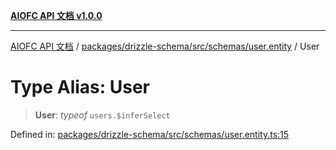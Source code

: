[**AIOFC API 文档 v1.0.0**](../../../../../../README.md)

***

[AIOFC API 文档](../../../../../../modules.md) / [packages/drizzle-schema/src/schemas/user.entity](../README.md) / User

# Type Alias: User

> **User**: *typeof* `users.$inferSelect`

Defined in: [packages/drizzle-schema/src/schemas/user.entity.ts:15](https://github.com/aiofc-nx/aiofc-server-20250113/blob/c42968e9d610c830827b0ce80268360670d99c8b/packages/drizzle-schema/src/schemas/user.entity.ts#L15)
